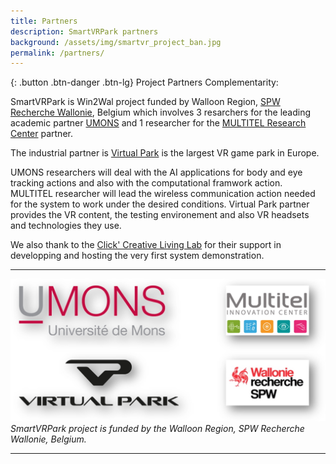 ```yaml
---
title: Partners
description: SmartVRPark partners
background: /assets/img/smartvr_project_ban.jpg
permalink: /partners/
---
```


{: .button .btn-danger .btn-lg}
Project Partners Complementarity:

SmartVRPark is Win2Wal project funded by Walloon Region, [SPW Recherche Wallonie](https://recherche-technologie.wallonie.be/fr/menu/acteurs-institutionnels/service-public-de-wallonie-services-en-charge-de-la-recherche-et-des-technologies/departement-de-la-recherche-et-du-developpement-technologique/direction-des-programmes-de-recherche/le-programme-win2wal/appel-2020/index.html), Belgium which involves 3 resarchers for the leading academic partner [UMONS](https://www.google.com) and 1 researcher for the [MULTITEL Research Center](https://www.multitel.be/) partner. 

The industrial partner is [Virtual Park](https://www.virtualpark.eu/research/) is the largest VR game park in Europe. 

UMONS researchers will deal with the AI applications for body and eye tracking actions and also with the computational framwork action. MULTITEL researcher will lead the wireless communication action needed for the system to work under the desired conditions. Virtual Park partner provides the VR content, the testing environement and also VR headsets and technologies they use. 

We also thank to the [Click' Creative Living Lab](https://clicklivinglab.org/) for their support in developping and hosting the very first system demonstration. 

---

![Project partners](https://raw.githubusercontent.com/numediart/SmartVRPark/main/assets/img/smartvr_partners.jpg)
_SmartVRPark project is funded by the Walloon Region, SPW Recherche Wallonie, Belgium._

---

